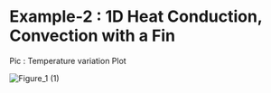 # Example-2 : 1D Heat Conduction, Convection with a Fin

Pic : Temperature variation Plot

![Figure_1 (1)](https://user-images.githubusercontent.com/68963724/119828939-50c2dc00-bf18-11eb-8248-c0e98008389d.png)
